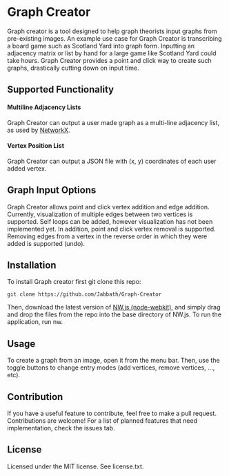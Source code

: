 # Graph Creator

Graph creator is a tool designed to help graph theorists input graphs from pre-existing images. An example use case for Graph Creator is transcribing a board game such as Scotland Yard into graph form. Inputting an adjacency matrix or list by hand for a large game like Scotland Yard could take hours. Graph Creator provides a point and click way to create such graphs, drastically cutting down on input time.

## Supported Functionality
#### Multiline Adjacency Lists
Graph Creator can output a user made graph as a multi-line adjacency list, as used by [NetworkX](https://networkx.github.io/). 

#### Vertex Position List
Graph Creator can output a JSON file with (x, y) coordinates of each user added vertex.

## Graph Input Options
Graph Creator allows point and click vertex addition and edge addition. Currently, visualization of multiple edges between two vertices is supported. Self loops can be added, however visualization has not been implemented yet. In addition, point and click vertex removal is supported. Removing edges from a vertex in the reverse order in which they were added is supported (undo).

## Installation
To install Graph creator first git clone this repo:

```
git clone https://github.com/Jabbath/Graph-Creator
```

Then, download the latest version of [NW.js (node-webkit)](https://nwjs.io/), and simply drag and drop the files from the repo into the base directory of NW.js. To run the application, run nw.

## Usage
To create a graph from an image, open it from the menu bar. Then, use the toggle buttons to change entry modes (add vertices, remove vertices, ..., etc).

## Contribution
If you have a useful feature to contribute, feel free to make a pull request. Contributions are welcome! For a list of planned features that need implementation, check the issues tab.

## License
Licensed under the MIT license. See license.txt.
